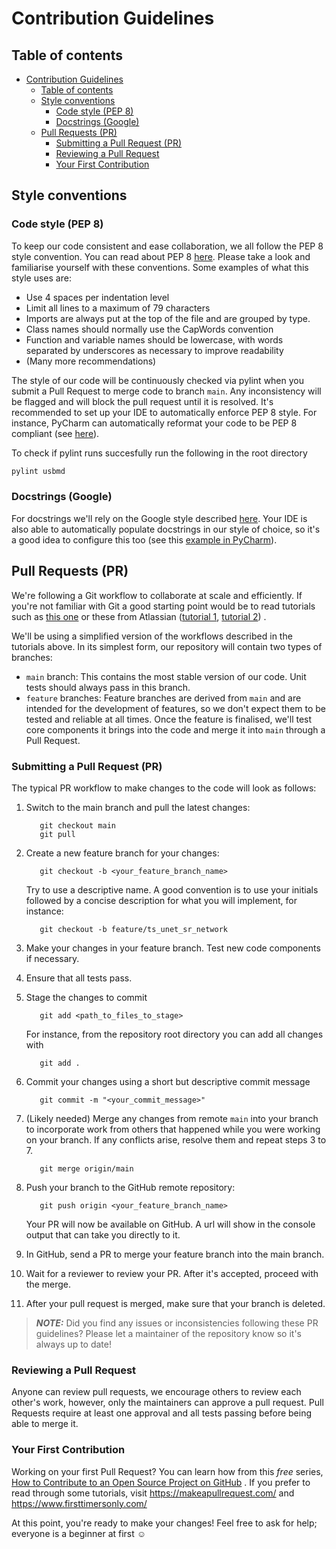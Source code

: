 # Contribution Guidelines

## Table of contents

- [Contribution Guidelines](#contribution-guidelines)
  - [Table of contents](#table-of-contents)
  - [Style conventions](#style-conventions)
    - [Code style (PEP 8)](#code-style-pep-8)
    - [Docstrings (Google)](#docstrings-google)
  - [Pull Requests (PR)](#pull-requests-pr)
    - [Submitting a Pull Request (PR)](#submitting-a-pull-request-pr)
    - [Reviewing a Pull Request](#reviewing-a-pull-request)
    - [Your First Contribution](#your-first-contribution)

## Style conventions

### Code style (PEP 8)

To keep our code consistent and ease collaboration, we all follow the PEP 8 style convention. You can read about PEP 8 [here](https://peps.python.org/pep-0008/). Please take a look and familiarise yourself with these conventions. Some examples of what this style uses are:

- Use 4 spaces per indentation level
- Limit all lines to a maximum of 79 characters
- Imports are always put at the top of the file and are grouped by type.
- Class names should normally use the CapWords convention
- Function and variable names should be lowercase, with words separated by underscores as necessary to improve readability
- (Many more recommendations)

The style of our code will be continuously checked via pylint when you submit a Pull Request to merge code to branch `main`. Any inconsistency will be flagged and will block the pull request until it is resolved. It's recommended to set up your IDE to automatically enforce  PEP 8 style. For instance, PyCharm can automatically reformat your code to be PEP 8 compliant (see [here](https://www.jetbrains.com/help/pycharm/reformat-and-rearrange-code.html)).

To check if pylint runs succesfully run the following in the root directory

```bash
pylint usbmd
```

### Docstrings (Google)

For docstrings we'll rely on the Google style described [here](example_google_docstrings.py). Your IDE is also able to automatically populate docstrings in our style of choice, so it's a good idea to configure this too (see this [example in PyCharm](https://www.jetbrains.com/help/pycharm/settings-tools-python-integrated-tools.html)).

## Pull Requests (PR)

We're following a Git workflow to collaborate at scale and efficiently. If you're not familiar with Git a good starting
point would be to read tutorials such as [this one](https://nvie.com/posts/a-successful-git-branching-model/) or these
from
Atlassian ([tutorial 1](https://www.atlassian.com/git/tutorials/comparing-workflows#:~:text=A%20Git%20workflow%20is%20a,in%20how%20users%20manage%20changes.), [tutorial 2](https://www.atlassian.com/git/tutorials/comparing-workflows/gitflow-workflow))
.

We'll be using a simplified version of the workflows described in the tutorials above. In its simplest form, our
repository will contain two types of branches:

- `main` branch: This contains the most stable version of our code. Unit tests should always pass in this branch.
- `feature` branches: Feature branches are derived from `main` and are intended for the development of features, so we
  don't expect them to be tested and reliable at all times. Once the feature is finalised, we'll test core components it
  brings into the code and merge it into `main` through a Pull Request.

### Submitting a Pull Request (PR)

The typical PR workflow to make changes to the code will look as follows:

1. Switch to the main branch and pull the latest changes:

   ```shell
      git checkout main
      git pull
      ```

2. Create a new feature branch for your changes:

   ```shell
      git checkout -b <your_feature_branch_name>
      ```

   Try to use a descriptive name. A good convention is to use your initials followed by a concise description for what you will implement, for instance:

   ```shell
      git checkout -b feature/ts_unet_sr_network
      ```

3. Make your changes in your feature branch. Test new code components if necessary.

4. Ensure that all tests pass.

5. Stage the changes to commit

   ```shell
      git add <path_to_files_to_stage>
      ```

   For instance, from the repository root directory you can add all changes with

   ```shell
      git add .
      ```

6. Commit your changes using a short but descriptive commit message

   ```shell
      git commit -m "<your_commit_message>"
      ```

7. (Likely needed) Merge any changes from remote `main` into your branch to incorporate work from others that happened while you were working on your branch. If any conflicts arise, resolve them and repeat steps 3 to 7.

   ```shell
      git merge origin/main
      ```

8. Push your branch to the GitHub remote repository:

   ```shell
      git push origin <your_feature_branch_name>
      ```

   Your PR will now be available on GitHub. A url will show in the console output that can take you directly to it.

9. In GitHub, send a PR to merge your feature branch into the main branch.

10. Wait for a reviewer to review your PR. After it's accepted, proceed with the merge.

11. After your pull request is merged, make sure that your branch is deleted.

> **_NOTE:_** Did you find any issues or inconsistencies following these PR guidelines? Please let a maintainer of the repository know so it's always up to date!

### Reviewing a Pull Request

Anyone can review pull requests, we encourage others to review each other's work, however, only the maintainers can
approve a pull request. Pull Requests require at least one approval and all tests passing before being able to merge it.

### Your First Contribution

Working on your first Pull Request? You can learn how from this _free_
series, [How to Contribute to an Open Source Project on GitHub](https://app.egghead.io/playlists/how-to-contribute-to-an-open-source-project-on-github)
. If you prefer to read through some tutorials, visit <https://makeapullrequest.com/>
and <https://www.firsttimersonly.com/>

At this point, you're ready to make your changes! Feel free to ask for help; everyone is a beginner at first :relaxed:
